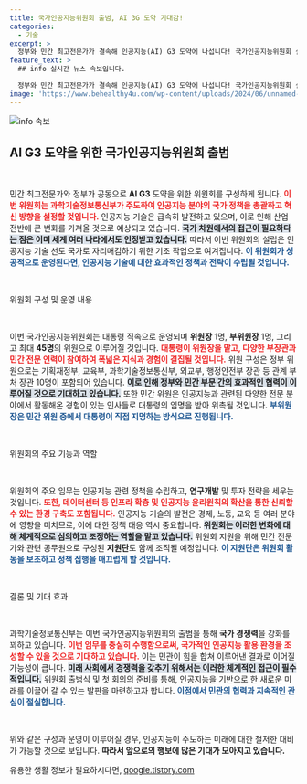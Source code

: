 ```yaml
---
title: 국가인공지능위원회 출범, AI 3G 도약 기대감!
categories:
  - 기술
excerpt: >
  정부와 민간 최고전문가가 결속해 인공지능(AI) G3 도약에 나섭니다! 국가인공지능위원회 설립을 통한 혁신 전략과 글로벌 리더십으로 강화되는 AI 정책의 미래가 기대됩니다. 이 변화의 중심에서 대한민국의 AI 역량이 어떻게 진화할지 주목하세요!
feature_text: >
  ## info 실시간 뉴스 속보입니다.

  정부와 민간 최고전문가가 결속해 인공지능(AI) G3 도약에 나섭니다! 국가인공지능위원회 설립을 통한 혁신 전략과 글로벌 리더십으로 강화되는 AI 정책의 미래가 기대됩니다. 이 변화의 중심에서 대한민국의 AI 역량이 어떻게 진화할지 주목하세요!
image: 'https://www.behealthy4u.com/wp-content/uploads/2024/06/unnamed-file.png'
---
```


<p><img src="https://www.behealthy4u.com/wp-content/uploads/2024/06/unnamed-file.png" alt="info 속보" /></p>

<h2 data-ke-size="size26">AI G3 도약을 위한 국가인공지능위원회 출범</h2>

<p data-ke-size="size16">&nbsp;</p>

<p>민간 최고전문가와 정부가 공동으로 <b>AI G3</b> 도약을 위한 위원회를 구성하게 됩니다. <b><span style="color: #ee2323;">이번 위원회는 과학기술정보통신부가 주도하여 인공지능 분야의 국가 정책을 총괄하고 혁신 방향을 설정할 것입니다.</span></b> 인공지능 기술은 급속히 발전하고 있으며, 이로 인해 산업 전반에 큰 변화를 가져올 것으로 예상되고 있습니다. <b><span style="background-color: #21538527;">국가 차원에서의 접근이 필요하다는 점은 이미 세계 여러 나라에서도 인정받고 있습니다.</span></b> 따라서 이번 위원회의 설립은 인공지능 기술 선도 국가로 자리매김하기 위한 기초 작업으로 여겨집니다. <b><span style="color: #1a5490;">이 위원회가 성공적으로 운영된다면, 인공지능 기술에 대한 효과적인 정책과 전략이 수립될 것입니다.</span></b></p>

<p data-ke-size="size16">&nbsp;</p>

<p>위원회 구성 및 운영 내용</p>

<p data-ke-size="size16">&nbsp;</p>

<p>이번 국가인공지능위원회는 대통령 직속으로 운영되며 <b>위원장</b> 1명, <b>부위원장</b> 1명, 그리고 최대 <b>45명</b>의 위원으로 이루어질 것입니다. <b><span style="color: #ee2323;">대통령이 위원장을 맡고, 다양한 부장관과 민간 전문 인력이 참여하여 폭넓은 지식과 경험이 결집될 것입니다.</span></b> 위원 구성은 정부 위원으로는 기획재정부, 교육부, 과학기술정보통신부, 외교부, 행정안전부 장관 등 관계 부처 장관 10명이 포함되어 있습니다. <b><span style="background-color: #21538527;">이로 인해 정부와 민간 부문 간의 효과적인 협력이 이루어질 것으로 기대하고 있습니다.</span></b> 또한 민간 위원은 인공지능과 관련된 다양한 전문 분야에서 활동해온 경험이 있는 인사들로 대통령의 임명을 받아 위촉될 것입니다. <b><span style="color: #1a5490;">부위원장은 민간 위원 중에서 대통령이 직접 지명하는 방식으로 진행됩니다.</span></b></p>

<p data-ke-size="size16">&nbsp;</p>

<p>위원회의 주요 기능과 역할</p>

<p data-ke-size="size16">&nbsp;</p>

<p>위원회의 주요 임무는 인공지능 관련 정책을 수립하고, <b>연구개발</b> 및 투자 전략을 세우는 것입니다. <b><span style="color: #ee2323;">또한, 데이터센터 등 인프라 확충 및 인공지능 윤리원칙의 확산을 통한 신뢰할 수 있는 환경 구축도 포함됩니다.</span></b> 인공지능 기술의 발전은 경제, 노동, 교육 등 여러 분야에 영향을 미치므로, 이에 대한 정책 대응 역시 중요합니다. <b><span style="background-color: #21538527;">위원회는 이러한 변화에 대해 체계적으로 심의하고 조정하는 역할을 맡고 있습니다.</span></b> 위원회 지원을 위해 민간 전문가와 관련 공무원으로 구성된 <b>지원단</b>도 함께 조직될 예정입니다. <b><span style="color: #1a5490;">이 지원단은 위원회 활동을 보조하고 정책 집행을 매끄럽게 할 것입니다.</span></b></p>

<p data-ke-size="size16">&nbsp;</p>

<p>결론 및 기대 효과</p>

<p data-ke-size="size16">&nbsp;</p>

<p>과학기술정보통신부는 이번 국가인공지능위원회의 출범을 통해 <b>국가 경쟁력</b>을 강화를 꾀하고 있습니다. <b><span style="color: #ee2323;">이번 임무를 충실히 수행함으로써, 국가적인 인공지능 활용 환경을 조성할 수 있을 것으로 기대하고 있습니다.</span></b> 이는 민관이 힘을 합쳐 이루어낸 결과로 이어질 가능성이 큽니다. <b><span style="background-color: #21538527;">미래 사회에서 경쟁력을 갖추기 위해서는 이러한 체계적인 접근이 필수적입니다.</span></b> 위원회 출범식 및 첫 회의의 준비를 통해, 인공지능을 기반으로 한 새로운 미래를 이끌어 갈 수 있는 발판을 마련하고자 합니다. <b><span style="color: #1a5490;">이점에서 민관의 협력과 지속적인 관심이 절실합니다.</span></b></p>

<p data-ke-size="size16">&nbsp;</p>

<p>위와 같은 구성과 운영이 이루어질 경우, 인공지능이 주도하는 미래에 대한 철저한 대비가 가능할 것으로 보입니다. <b>따라서 앞으로의 행보에 많은 기대가 모아지고 있습니다.</b></p>
유용한 생활 정보가 필요하시다면, <a href="https://qoogle.tistory.com" rel="dofollow">qoogle.tistory.com</a>


